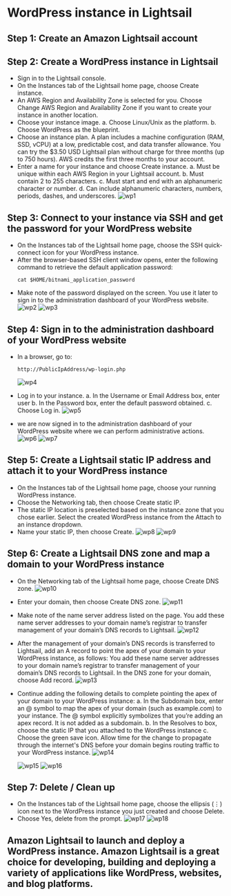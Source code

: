 # WordPress instance in Lightsail

## Step 1: Create an Amazon Lightsail account

## Step 2: Create a WordPress instance in Lightsail
   - Sign in to the Lightsail console.
   - On the Instances tab of the Lightsail home page, choose Create instance.
   - An AWS Region and Availability Zone is selected for you. Choose Change AWS Region and Availability Zone if you want to create your instance in another location.
   - Choose your instance image.
     a. Choose Linux/Unix as the platform.
     b. Choose WordPress as the blueprint.
   - Choose an instance plan.
      A plan includes a machine configuration (RAM, SSD, vCPU) at a low, predictable cost, and data transfer allowance. You can try the $3.50 USD Lightsail plan without charge for three months (up to 750 hours). AWS credits the first three months to your account.
   - Enter a name for your instance and choose Create instance.
     a. Must be unique within each AWS Region in your Lightsail account.
     b. Must contain 2 to 255 characters.
     c. Must start and end with an alphanumeric character or number.
     d. Can include alphanumeric characters, numbers, periods, dashes, and underscores.
     ![wp1](https://github.com/574n13y/Aws/assets/35293085/eaa93596-a019-4fcd-bdc9-47ccfd1e96c6)

## Step 3: Connect to your instance via SSH and get the password for your WordPress website
   -  On the Instances tab of the Lightsail home page, choose the SSH quick-connect icon for your WordPress instance.
   -  After the browser-based SSH client window opens, enter the following command to retrieve the default application password:
      ```
      cat $HOME/bitnami_application_password
      ```
   -  Make note of the password displayed on the screen. You use it later to sign in to the administration dashboard of your WordPress website.
      ![wp2](https://github.com/574n13y/Aws/assets/35293085/35407c45-7dc3-43a7-88e3-2e378dbfe4b0)
      ![wp3](https://github.com/574n13y/Aws/assets/35293085/11821ad9-ecaf-4640-8fe2-221de426650e)

## Step 4: Sign in to the administration dashboard of your WordPress website
   - In a browser, go to:
     ```
     http://PublicIpAddress/wp-login.php
     ```
     ![wp4](https://github.com/574n13y/Aws/assets/35293085/56989847-6585-4fb1-83a0-ceac31b64731)

   - Log in to your instance.
     a. In the Username or Email Address box, enter user
     b. In the Password box, enter the default password obtained.
     c. Choose Log in.
     ![wp5](https://github.com/574n13y/Aws/assets/35293085/96e18509-7a97-4d61-963f-256570ebbd2b)

   - we are now signed in to the administration dashboard of your WordPress website where we can perform administrative actions.
     ![wp6](https://github.com/574n13y/Aws/assets/35293085/ab5c64eb-d394-43f2-9b51-e3375e251f75)
     ![wp7](https://github.com/574n13y/Aws/assets/35293085/54aace2f-3cef-4e7e-a74a-0308bd6d3de5)


## Step 5: Create a Lightsail static IP address and attach it to your WordPress instance
   - On the Instances tab of the Lightsail home page, choose your running WordPress instance.
   - Choose the Networking tab, then choose Create static IP.
   - The static IP location is preselected based on the instance zone that you chose earlier. Select the created WordPress instance from the Attach to an instance dropdown.
   - Name your static IP, then choose Create.
     ![wp8](https://github.com/574n13y/Aws/assets/35293085/79063455-7c95-4465-89a7-cf6c05390de3)
     ![wp9](https://github.com/574n13y/Aws/assets/35293085/58f731c9-1679-409d-b2dc-87fb89ac3d7f)

## Step 6: Create a Lightsail DNS zone and map a domain to your WordPress instance
   - On the Networking tab of the Lightsail home page, choose Create DNS zone.
     ![wp10](https://github.com/574n13y/Aws/assets/35293085/817ca046-baff-4772-9b16-0736c1d76574)

   - Enter your domain, then choose Create DNS zone.
     ![wp11](https://github.com/574n13y/Aws/assets/35293085/77400c2c-5d12-45ec-bbd1-bcd19278bb8f)

   - Make note of the name server address listed on the page.
     You add these name server addresses to your domain name’s registrar to transfer management of your domain’s DNS records to Lightsail.
     ![wp12](https://github.com/574n13y/Aws/assets/35293085/d9d719cd-dad5-49f6-a80c-7c14e49ac529)

   - After the management of your domain’s DNS records is transferred to Lightsail, add an A record to point the apex of your domain to your WordPress instance, as follows:
      You add these name server addresses to your domain name’s registrar to transfer management of your domain’s DNS records to Lightsail.
      In the DNS zone for your domain, choose Add record.
      ![wp13](https://github.com/574n13y/Aws/assets/35293085/1314ef24-8f13-4088-9e83-32b7e1cc9b3b)

   - Continue adding the following details to complete pointing the apex of your domain to your WordPress instance:
     a. In the Subdomain box, enter an @ symbol to map the apex of your domain (such as example.com) to your instance. The @ symbol explicitly symbolizes that you’re adding an apex record. It is not added as a subdomain.
     b. In the Resolves to box, choose the static IP that you attached to the WordPress instance
     c. Choose the green save icon.
       Allow time for the change to propagate through the internet's DNS before your domain begins routing traffic to your WordPress instance.
       ![wp14](https://github.com/574n13y/Aws/assets/35293085/cadf1c77-b3fe-46cf-96fb-506283da1b39)

       ![wp15](https://github.com/574n13y/Aws/assets/35293085/637aadef-e47d-4519-9c67-2679957e0d94)
       ![wp16](https://github.com/574n13y/Aws/assets/35293085/4a8f0672-f5a4-4f86-9aef-0bc8a920670d)




## Step 7: Delete / Clean up
   - On the Instances tab of the Lightsail home page, choose the ellipsis (⋮) icon next to the WordPress instance you just created and choose Delete.
   - Choose Yes, delete from the prompt.
     ![wp17](https://github.com/574n13y/Aws/assets/35293085/b5380c1f-032e-4b65-b989-90dd04a39478)
     ![wp18](https://github.com/574n13y/Aws/assets/35293085/ba91be04-139f-4d2c-8bad-bc4679554f09)


## Amazon Lightsail to launch and deploy a WordPress instance. Amazon Lightsail is a great choice for developing, building and deploying a variety of applications like WordPress, websites, and blog platforms.
